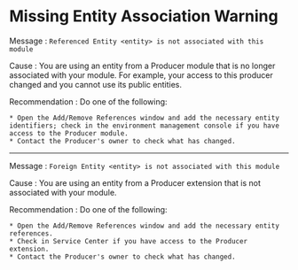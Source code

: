 # Missing Entity Association Warning

Message
:   `Referenced Entity <entity> is not associated with this module`

Cause
:   You are using an entity from a Producer module that is no longer associated with your module. For example, your access to this producer changed and you cannot use its public entities.

Recommendation
:   Do one of the following:

    * Open the Add/Remove References window and add the necessary entity identifiers; check in the environment management console if you have access to the Producer module.
    * Contact the Producer's owner to check what has changed.

---

Message
:   `Foreign Entity <entity> is not associated with this module`

Cause
:   You are using an entity from a Producer extension that is not associated with your module.

Recommendation
:   Do one of the following:

    * Open the Add/Remove References window and add the necessary entity references.
    * Check in Service Center if you have access to the Producer extension.
    * Contact the Producer's owner to check what has changed.
  